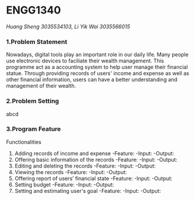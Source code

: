 # __ENGG1340__
*Huang Sheng 3035534103, Li Yik Wai 3035566015*

### **1.Problem Statement**
  Nowadays, digital tools play an important role in our daily life. Many people use electronic devices to faciliate their wealth management.
  This programme act as a accounting system to help user manage their financial statue. Through providing records of users' income and expense as well as other financial information, users can have a better understanding and management of their wealth. 
  
### **2.Problem Setting**
  abcd

### **3.Program Feature**
  Functionalities
  1. Adding records of income and expense
    -Feature:
    -Input:
    -Output:
  2. Offering basic information of the records
    -Feature:
    -Input:
    -Output:
  3. Editing and deleting the records 
    -Feature:
    -Input:
    -Output:
  4. Viewing the records
    -Feature:
    -Input:
    -Output:
  5. Offering report of users’ financial state
    -Feature:
    -Input:
    -Output:
  6. Setting budget
    -Feature:
    -Input:
    -Output:
  7. Setting and estimating user's goal
    -Feature:
    -Input:
    -Output:
